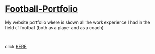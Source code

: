 <h1>
  <a href='https://jamal-al-badarin-portfolio.netlify.app/'>
      Football-Portfolio
  </a>
</h1>

<p>My website portfolio where is shown all the work experience I had in the field of football (both as a player and as a coach)</p>

</br>

click <a href='https://jamal-al-badarin-portfolio.netlify.app/'>HERE</a>
